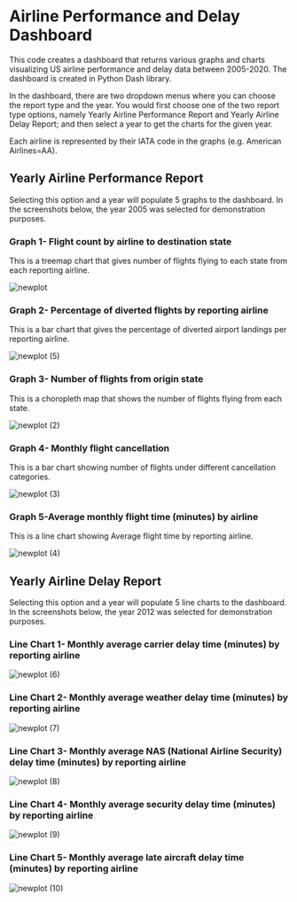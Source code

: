 # Airline Performance and Delay Dashboard
This code creates a dashboard that returns various graphs and charts visualizing US airline performance and delay data between 2005-2020. The dashboard is created in Python Dash library.

In the dashboard, there are two dropdown menus where you can choose the report type and the year. You would first choose one of the two report type options, namely Yearly Airline Performance Report and Yearly Airline Delay Report; and then select a year to get the charts for the given year.

Each airline is represented by their IATA code in the graphs (e.g. American Airlines=AA).

## Yearly Airline Performance Report

Selecting this option and a year will populate 5 graphs to the dashboard. In the screenshots below, the year 2005 was selected for demonstration purposes.

### Graph 1- Flight count by airline to destination state

This is a treemap chart that gives number of flights flying to each state from each reporting airline.

![newplot](https://user-images.githubusercontent.com/112036107/211930828-a2b2af79-aed8-4654-9f7d-fb9125616692.png)

### Graph 2- Percentage of diverted flights by reporting airline

This is a bar chart that gives the percentage of diverted airport landings per reporting airline.

![newplot (5)](https://user-images.githubusercontent.com/112036107/211937484-7a394cb5-205e-4a25-9c3f-e20e444ec801.png)

### Graph 3- Number of flights from origin state

This is a choropleth map that shows the number of flights flying from each state.

![newplot (2)](https://user-images.githubusercontent.com/112036107/211933878-5a4454de-4775-4c37-8578-9d48009666a3.png)

### Graph 4- Monthly flight cancellation

This is a bar chart showing number of flights under different cancellation categories.

![newplot (3)](https://user-images.githubusercontent.com/112036107/211934591-b90322ca-3c36-4571-bfc7-5179f7bb2cd8.png)

### Graph 5-Average monthly flight time (minutes) by airline

This is a line chart showing Average flight time by reporting airline.

![newplot (4)](https://user-images.githubusercontent.com/112036107/211934785-03c42c21-ed04-4391-ae32-20c85444ac30.png)


## Yearly Airline Delay Report

Selecting this option and a year will populate 5 line charts to the dashboard. In the screenshots below, the year 2012 was selected for demonstration purposes. 

### Line Chart 1- Monthly average carrier delay time (minutes) by reporting airline 

![newplot (6)](https://user-images.githubusercontent.com/112036107/211939669-3b4b683f-e138-4b9d-8d95-5a29811ca1c8.png)


### Line Chart 2- Monthly average weather delay time (minutes) by reporting airline

![newplot (7)](https://user-images.githubusercontent.com/112036107/211939765-2a3d388d-5cf4-4a92-9fa5-b22eef1e59f5.png)

### Line Chart 3- Monthly average NAS (National Airline Security) delay time (minutes) by reporting airline

![newplot (8)](https://user-images.githubusercontent.com/112036107/211939854-75835a20-0d89-4f4b-800f-ff035cd12553.png)

### Line Chart 4- Monthly average security delay time (minutes) by reporting airline

![newplot (9)](https://user-images.githubusercontent.com/112036107/211939922-fd022934-2092-41c1-b903-c204f80f6dc0.png)

### Line Chart 5- Monthly average late aircraft delay time (minutes) by reporting airline

![newplot (10)](https://user-images.githubusercontent.com/112036107/211939999-ee95189a-4950-402e-9944-6d9681dce4d1.png)






